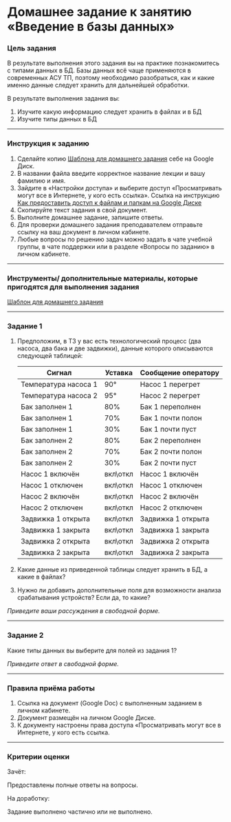 # Домашнее задание к занятию «Введение в базы данных»

### Цель задания

В результате выполнения этого задания вы на практике познакомитесь с типами данных в БД.
Базы данных всё чаще применяются в современных АСУ ТП, поэтому необходимо разобраться, как и какие именно данные следует хранить для дальнейшей обработки.

В результате выполнения задания вы:

1. Изучите какую информацию следует хранить в файлах и в БД
2. Изучите типы данных в БД

------

### Инструкция к заданию

1. Сделайте копию [Шаблона для домашнего задания](https://docs.google.com/document/d/1yPZRtbNEin7-leRaAxDSJrJcXpkTxF-1/edit?usp=sharing&ouid=102992478501855957559&rtpof=true&sd=true) себе на Google Диск.
2. В названии файла введите корректное название лекции и вашу фамилию и имя.
3. Зайдите в «Настройки доступа» и выберите доступ «Просматривать могут все в Интернете, у кого есть ссылка». Ссылка на инструкцию [Как предоставить доступ к файлам и папкам на Google Диске](https://support.google.com/docs/answer/2494822?hl=ru&co=GENIE.Platform%3DDesktop)
4. Скопируйте текст задания в свой документ.
5. Выполните домашнее задание, запишите ответы.
6. Для проверки домашнего задания преподавателем отправьте ссылку на ваш документ в личном кабинете.
7. Любые вопросы по решению задач можно задать в чате учебной группы, в чате поддержки или в разделе «Вопросы по заданию» в личном кабинете.

------

### Инструменты/ дополнительные материалы, которые пригодятся для выполнения задания

[Шаблон для домашнего задания](https://docs.google.com/document/d/1yPZRtbNEin7-leRaAxDSJrJcXpkTxF-1/edit?usp=sharing&ouid=102992478501855957559&rtpof=true&sd=true)

------

### Задание 1

1. Предположим, в ТЗ у вас есть технологический процесс (два насоса, два бака и две задвижки), данные которого описываются следующей таблицей:

   | Сигнал               | Уставка  | Сообщение оператору |
   | -------------------- | -------- | ------------------- |
   | Температура насоса 1 | 90°      | Насос 1 перегрет    |
   | Температура насоса 2 | 95°      | Насос 2 перегрет    |
   | Бак заполнен 1       | 80%      | Бак 1 переполнен    |
   | Бак заполнен 1       | 70%      | Бак 1 почти полон   |
   | Бак заполнен 1       | 30%      | Бак 1 почти пуст    |
   | Бак заполнен 2       | 80%      | Бак 2 переполнен    |
   | Бак заполнен 2       | 70%      | Бак 2 почти полон   |
   | Бак заполнен 2       | 30%      | Бак 2 почти пуст    |
   | Насос 1 включён      | вкл\откл | Насос 1 включён     |
   | Насос 1 отключен     | вкл\откл | Насос 1 отключен    |
   | Насос 2 включён      | вкл\откл | Насос 2 включён     |
   | Насос 2 отключен     | вкл\откл | Насос 2 отключен    |
   | Задвижка 1 открыта   | вкл\откл | Задвижка 1 открыта  |
   | Задвижка 1 закрыта   | вкл\откл | Задвижка 1 закрыта  |
   | Задвижка 2 открыта   | вкл\откл | Задвижка 2 открыта  |
   | Задвижка 2 закрыта   | вкл\откл | Задвижка 2 закрыта  |

   

2. Какие данные из приведенной таблицы следует хранить в БД, а какие в файлах?

3. Нужно ли добавить дополнительные поля для возможности анализа срабатывания устройств? Если да, то какие?

*Приведите ваши рассуждения в свободной форме.*

------

### Задание 2

Какие типы данных вы выберите для полей из задания 1?

*Приведите ответ в свободной форме.*

----

### Правила приёма работы

1. Ссылка на документ (Google Doc) с выполненным заданием в личном кабинете.
2. Документ размещён на личном Google Диске.
3. К документу настроены права доступа «Просматривать могут все в Интернете, у кого есть ссылка.

------

### Критерии оценки

Зачёт:

Предоставлены полные ответы на вопросы.

На доработку:

Задание выполнено частично или не выполнено.
